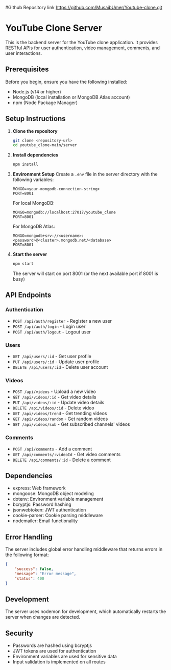 #Github Repository link
https://github.com/MusaibUmer/Youtube-clone.git



# YouTube Clone Server

This is the backend server for the YouTube clone application. It provides RESTful APIs for user authentication, video management, comments, and user interactions.

## Prerequisites

Before you begin, ensure you have the following installed:
- Node.js (v14 or higher)
- MongoDB (local installation or MongoDB Atlas account)
- npm (Node Package Manager)

## Setup Instructions

1. **Clone the repository**
   ```bash
   git clone <repository-url>
   cd youtube_clone-main/server
   ```

2. **Install dependencies**
   ```bash
   npm install
   ```

3. **Environment Setup**
   Create a `.env` file in the server directory with the following variables:
   ```
   MONGO=<your-mongodb-connection-string>
   PORT=8001
   ```
   
   For local MongoDB:
   ```
   MONGO=mongodb://localhost:27017/youtube_clone
   PORT=8001
   ```
   
   For MongoDB Atlas:
   ```
   MONGO=mongodb+srv://<username>:<password>@<cluster>.mongodb.net/<database>
   PORT=8001
   ```

4. **Start the server**
   ```bash
   npm start
   ```
   The server will start on port 8001 (or the next available port if 8001 is busy)

## API Endpoints

### Authentication
- `POST /api/auth/register` - Register a new user
- `POST /api/auth/login` - Login user
- `POST /api/auth/logout` - Logout user

### Users
- `GET /api/users/:id` - Get user profile
- `PUT /api/users/:id` - Update user profile
- `DELETE /api/users/:id` - Delete user account

### Videos
- `POST /api/videos` - Upload a new video
- `GET /api/videos/:id` - Get video details
- `PUT /api/videos/:id` - Update video details
- `DELETE /api/videos/:id` - Delete video
- `GET /api/videos/trend` - Get trending videos
- `GET /api/videos/random` - Get random videos
- `GET /api/videos/sub` - Get subscribed channels' videos

### Comments
- `POST /api/comments` - Add a comment
- `GET /api/comments/:videoId` - Get video comments
- `DELETE /api/comments/:id` - Delete a comment

## Dependencies

- express: Web framework
- mongoose: MongoDB object modeling
- dotenv: Environment variable management
- bcryptjs: Password hashing
- jsonwebtoken: JWT authentication
- cookie-parser: Cookie parsing middleware
- nodemailer: Email functionality

## Error Handling

The server includes global error handling middleware that returns errors in the following format:
```json
{
    "success": false,
    "message": "Error message",
    "status": 400
}
```

## Development

The server uses nodemon for development, which automatically restarts the server when changes are detected.

## Security

- Passwords are hashed using bcryptjs
- JWT tokens are used for authentication
- Environment variables are used for sensitive data
- Input validation is implemented on all routes

